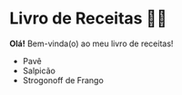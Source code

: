 # Livro de Receitas 👩‍🍳
**Olá!** Bem-vinda(o) ao meu livro de receitas!
- Pavê
- Salpicão
- Strogonoff de Frango

